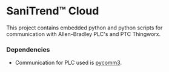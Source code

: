 # SaniTrend™ Cloud

This project contains embedded python and python scripts for communication with Allen-Bradley PLC's and PTC Thingworx.

### Dependencies

- Communication for PLC used is [pycomm3](https://github.com/ottowayi/pycomm3). 
